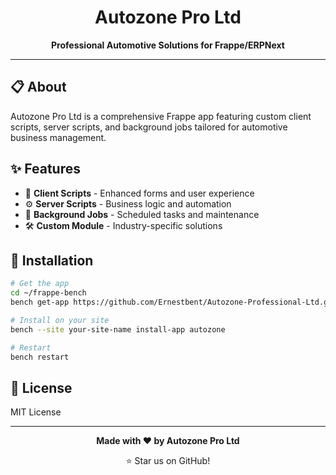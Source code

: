 <div align="center">

# Autozone Pro Ltd

**Professional Automotive Solutions for Frappe/ERPNext**

</div>

---

## 📋 About

Autozone Pro Ltd is a comprehensive Frappe app featuring custom client scripts, server scripts, and background jobs tailored for automotive business management.

## ✨ Features

- 🎯 **Client Scripts** - Enhanced forms and user experience
- ⚙️ **Server Scripts** - Business logic and automation
- 🔄 **Background Jobs** - Scheduled tasks and maintenance
- 🛠️ **Custom Module** - Industry-specific solutions

## 🚀 Installation

```bash
# Get the app
cd ~/frappe-bench
bench get-app https://github.com/Ernestbent/Autozone-Professional-Ltd.git --branch develop

# Install on your site
bench --site your-site-name install-app autozone

# Restart
bench restart
```


## 📄 License

MIT License

---

<div align="center">

**Made with ❤️ by Autozone Pro Ltd**

⭐ Star us on GitHub!

</div>
